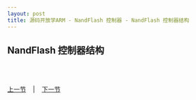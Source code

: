 ```yaml
---
layout: post
title: 源码开放学ARM - NandFlash 控制器 - NandFlash 控制器结构
---
```


## NandFlash 控制器结构

	

<br> <br> 
<div> <a href="chp7-3.html">上一节</a> &nbsp;&nbsp; | &nbsp;&nbsp; <a href="chp7-5.html">下一节</a> </div> <br> <br>